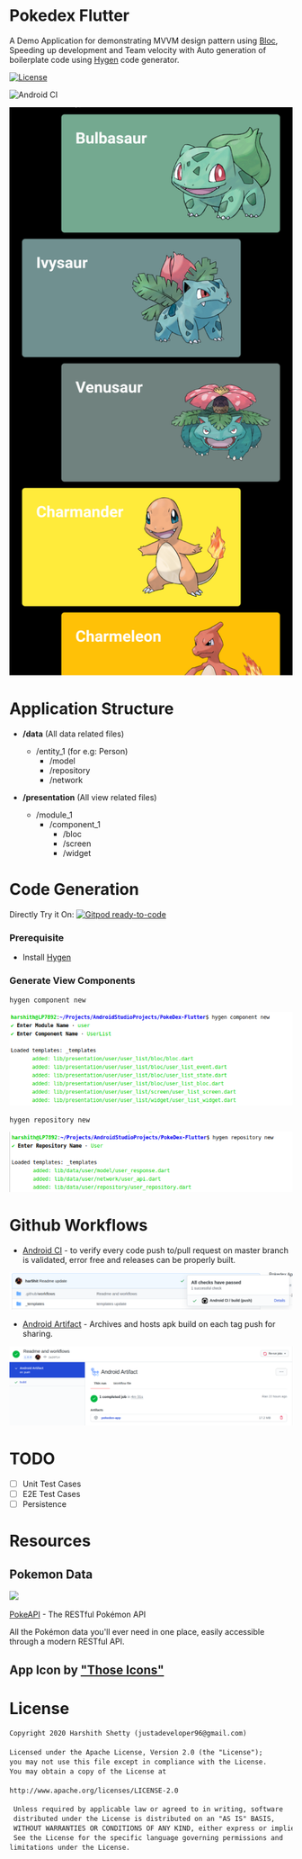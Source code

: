 # Pokedex Flutter
A Demo Application for demonstrating MVVM design pattern using [Bloc](https://github.com/felangel/bloc), Speeding up development and Team velocity with Auto generation of boilerplate code using [Hygen](https://www.hygen.io/) code generator.

[![License](https://img.shields.io/badge/License-Apache%202.0-blue.svg)](https://opensource.org/licenses/Apache-2.0)

![Android CI](https://github.com/har5hit/PokeDex-Flutter/workflows/Android%20CI/badge.svg)

![Screenshot](https://github.com/har5hit/PokeDex-Flutter/blob/master/previews/screenshot.png?raw=true)


# Application Structure

* **/data** (All data related files)
  * /entity_1 (for e.g: Person)
    * /model 
    * /repository 
    * /network
    
* **/presentation** (All view related files)
  * /module_1
    * /component_1
      * /bloc
      * /screen
      * /widget
      

# Code Generation

Directly Try it On: [![Gitpod ready-to-code](https://img.shields.io/badge/Gitpod-ready--to--code-blue?logo=gitpod)](https://gitpod.io/#https://github.com/har5hit/PokeDex-Flutter)

### Prerequisite
* Install [Hygen](http://www.hygen.io/docs/quick-start)

### Generate View Components


```
hygen component new
```
![Screenshot](https://github.com/har5hit/PokeDex-Flutter/blob/master/previews/generate_component.png?raw=true)

```
hygen repository new
```
![Screenshot](https://github.com/har5hit/PokeDex-Flutter/blob/master/previews/generate_repository.png?raw=true)

# Github Workflows

* [Android CI](https://github.com/har5hit/PokeDex-Flutter/blob/master/.github/workflows/android_ci.yml) - to verify every code push to/pull request on master branch is validated, error free and releases can be properly built.

![Workflow Complete](https://github.com/har5hit/PokeDex-Flutter/blob/master/previews/workflow_check.png?raw=true)

* [Android Artifact](https://github.com/har5hit/PokeDex-Flutter/blob/master/.github/workflows/android_artifact.yml) - Archives and hosts apk build on each tag push for sharing.

![Workflow Artifact](https://github.com/har5hit/PokeDex-Flutter/blob/master/previews/workflow_artifact.png?raw=true)

# TODO
- [ ] Unit Test Cases
- [ ] E2E Test Cases
- [ ] Persistence

# Resources

## Pokemon Data

<img src="https://user-images.githubusercontent.com/24237865/83422649-d1b1d980-a464-11ea-8c91-a24fdf89cd6b.png"/>

[PokeAPI](https://pokeapi.co/) - The RESTful Pokémon API

All the Pokémon data you'll ever need in one place,
easily accessible through a modern RESTful API.

## App Icon by ["Those Icons"](https://www.flaticon.com/authors/those-icons)

# License
```xml
Copyright 2020 Harshith Shetty (justadeveloper96@gmail.com)

Licensed under the Apache License, Version 2.0 (the "License");
you may not use this file except in compliance with the License.
You may obtain a copy of the License at

http://www.apache.org/licenses/LICENSE-2.0

 Unless required by applicable law or agreed to in writing, software
 distributed under the License is distributed on an "AS IS" BASIS,
 WITHOUT WARRANTIES OR CONDITIONS OF ANY KIND, either express or implied.
 See the License for the specific language governing permissions and
limitations under the License.
```
